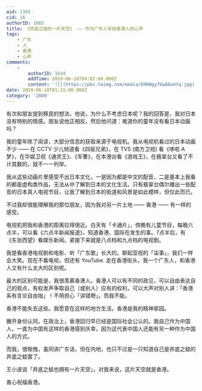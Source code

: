 ```yaml
---
aid: 1302
cid: 16
authorID: 1865
title: 《井底之蛙的一片天空》 —— 作为广东人写给香港人的心声
tags:
    - 广东
    - 人
    - 香港
    - 心声
comments:
    -
        authorID: 1634
        addTime: 2019-06-18T04:02:00.000Z
        content: '![](https://pbs.twimg.com/media/D9RWgyfUwAAumtq.jpg)'
date: 2019-06-18T01:31:00.000Z
category: '2049'
---
```


有次和朋友提到移民的想法，他说，为什么不考虑日本呢？我的回答是，我对日本没有特别的情感。朋友说他正相反。然后他问道：难道你的童年没有看日本动画吗？

我的童年除了阅读，大部分信息的获取来源于电视机。我从电视机看过的日本动画不少 —— 在 CCTV 少儿频道看《四驱兄弟》，在 TVS (南方卫视) 看《哆啦 A 梦》，在华娱卫视《通灵王》、《军曹》，在本港台看《游戏王》，在翡翠台又看了不计其数的，就不一一列举。

我从这些动画片里感受不出日本文化，一是因为都是中文的配音，二是基本上我看的都是虚构类作品，无法从中了解到日本的文化生活。只有翡翠台偶尔播出一些配音的日本真人电视节目，让我了解到日本的街道和风景是如此模样，但仅此而已。

不过我却很能理解我的那位朋友，因为我对另一片土地 —— 香港 —— 有一样的感受。

电视机把我和香港的距离拉得很近。白天有「卡通片」，傍晚有儿童节目，每晚六点半，可以看《六点半新闻报道》，知道香港、国际在发生的事。7点半后，有《东张西望》看娱乐新闻。紧接下来就是八点档和九点档的电视剧。

我是看香港电视剧和电影、听「广东歌」长大的。聊起亚视的「柒事」，我们一样会大笑。现在不看电视，但还有 YouTube. 走在香港街头，我一个广东人，和香港人又有什么太大的区别呢。

最大的区别可能是，我很羡慕香港人。香港人可以有不同的政见，可以自由表达自己的观点，有权发声争取自己（或别人）应有的权利，可以大声对别人讲：「香港系有言论自由咖」！不用担心「讲错嘢」。而我不能。

香港不能失去这些。我愿意在这样的地方生活。香港是我的精神家园。

撇开身份认同，在政治上，香港回归早已经是国际社会公认的。我自己作为中国人，一直为中国有这样的香港感到庆幸。因为这代表中国人还能有另一种作为中国人的方式。

而我，很惭愧，虽同讲广东话，但在内地，也只不过是一只知道自己是井底之蛙的井底之蛙罢了。

王小波说「井底之蛙也拥有一片天空」，对我来说，这片天空就是香港。

衷心祝福香港。
